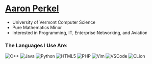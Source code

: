 # [Aaron Perkel](https://aperkel.w3.uvm.edu)
- University of Vermont Computer Science
- Pure Mathematics Minor
- Interested in Programming, IT, Enterprise Networking, and Aviation


<h3>The Languages I Use Are:</h3>
<p>
<img alt="C++"
src="https://img.shields.io/badge/c++-%2300599C.svg?style=for-the-badge&logo=c%2B%2B&logoColor=white" />
<img alt="Java"
src="https://img.shields.io/badge/java-%23ED8B00.svg?style=for-the-badge&logo=openjdk&logoColor=white" />
<img alt="Python"
src="https://img.shields.io/badge/python-3670A0?style=for-the-badge&logo=python&logoColor=ffdd54" />
<img alt="HTML5"
src="https://img.shields.io/badge/HTML5-E34F26?style=for-the-badge&logo=html5&logoColor=white"/>
<img alt="PHP"
src="https://img.shields.io/badge/PHP-777BB4?style=for-the-badge&logo=php&logoColor=white"/>
<img alt="Vim"
src="https://img.shields.io/badge/PHP-777BB4?style=for-the-badge&logo=php&logoColor=white"/>
<img alt="VSCode"
src="https://img.shields.io/badge/VSCode-0078D4?style=for-the-badge&logo=visual%20studio%20code&logoColor=white"/>
<img alt="CLion"
src="https://img.shields.io/badge/CLion-000000?style=for-the-badge&logo=clion&logoColor=white"/>

</p>
